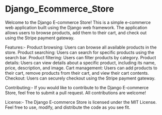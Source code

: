 # Django_Ecommerce_Store

Welcome to the Django E-commerce Store! This is a simple e-commerce web application built using the Django web framework. The application allows users to browse 
products, add them to their cart, and check out using the Stripe payment gateway.

Features:-
  Product browsing: Users can browse all available products in the store.
  Product searching: Users can search for specific products using the search bar.
  Product filtering: Users can filter products by category.
  Product details: Users can view details about a specific product, including its name, price, description, and image.
  Cart management: Users can add products to their cart, remove products from their cart, and view their cart contents.
  Checkout: Users can securely checkout using the Stripe payment gateway.
  
Contributing:-
  If you would like to contribute to the Django E-commerce Store, feel free to submit a pull request. All contributions are welcome!

License:-
  The Django E-commerce Store is licensed under the MIT License. Feel free to use, modify, and distribute the code as you see fit.
